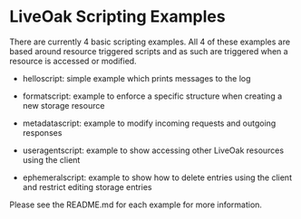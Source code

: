 LiveOak Scripting Examples
==========================

There are currently 4 basic scripting examples. All 4 of these examples are based around resource triggered scripts and as such are triggered when a resource is accessed or modified.

* helloscript: simple example which prints messages to the log

* formatscript: example to enforce a specific structure when creating a new storage resource

* metadatascript: example to modify incoming requests and outgoing responses

* useragentscript: example to show accessing other LiveOak resources using the client

* ephemeralscript: example to show how to delete entries using the client and restrict editing storage entries

Please see the README.md for each example for more information.
